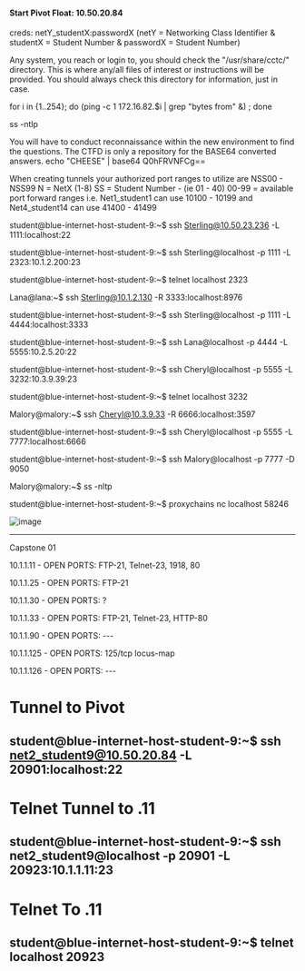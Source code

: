 #### Start Pivot Float: 10.50.20.84
creds: netY_studentX:passwordX (netY = Networking Class Identifier & studentX = Student Number & passwordX = Student Number)


Any system, you reach or login to, you should check the "/usr/share/cctc/" directory. This is where any/all files of interest or instructions will be provided. You should always check this directory for information, just in case.

for i in {1..254}; do (ping -c 1 172.16.82.$i | grep "bytes from" &) ; done

ss -ntlp

You will have to conduct reconnaissance within the new environment to find the questions. The CTFD is only a repository for the BASE64 converted answers.
echo "CHEESE" | base64
Q0hFRVNFCg==


When creating tunnels your authorized port ranges to utilize are NSS00 - NSS99
N = NetX (1-8)
SS = Student Number - (ie 01 - 40)
00-99 = available port forward ranges
i.e. Net1_student1 can use 10100 - 10199 and Net4_student14 can use 41400 - 41499

student@blue-internet-host-student-9:~$ ssh Sterling@10.50.23.236 -L 1111:localhost:22

student@blue-internet-host-student-9:~$ ssh Sterling@localhost -p 1111 -L 2323:10.1.2.200:23

student@blue-internet-host-student-9:~$ telnet localhost 2323

Lana@lana:~$ ssh Sterling@10.1.2.130 -R 3333:localhost:8976

student@blue-internet-host-student-9:~$ ssh Sterling@localhost -p 1111 -L 4444:localhost:3333

student@blue-internet-host-student-9:~$ ssh Lana@localhost -p 4444 -L 5555:10.2.5.20:22

student@blue-internet-host-student-9:~$ ssh Cheryl@localhost -p 5555 -L 3232:10.3.9.39:23

student@blue-internet-host-student-9:~$ telnet localhost 3232

Malory@malory:~$ ssh Cheryl@10.3.9.33 -R 6666:localhost:3597

student@blue-internet-host-student-9:~$ ssh Cheryl@localhost -p 5555 -L 7777:localhost:6666

student@blue-internet-host-student-9:~$ ssh Malory@localhost -p 7777 -D 9050

Malory@malory:~$ ss -nltp

student@blue-internet-host-student-9:~$ proxychains nc localhost 58246

![image](https://github.com/user-attachments/assets/62b49f9d-7733-430c-b27e-a80b382766c1)

----------------------------------------------------------------------------------------------------

Capstone 01

10.1.1.11 - OPEN PORTS: FTP-21, Telnet-23, 1918, 80

10.1.1.25 - OPEN PORTS: FTP-21

10.1.1.30 - OPEN PORTS: ?

10.1.1.33 - OPEN PORTS: FTP-21, Telnet-23, HTTP-80

10.1.1.90 - OPEN PORTS: ---

10.1.1.125 - OPEN PORTS: 125/tcp locus-map

10.1.1.126 - OPEN PORTS: ---

# Tunnel to Pivot
## student@blue-internet-host-student-9:~$ ssh net2_student9@10.50.20.84 -L 20901:localhost:22

# Telnet Tunnel to .11
## student@blue-internet-host-student-9:~$ ssh net2_student9@localhost -p 20901 -L 20923:10.1.1.11:23

# Telnet To .11
## student@blue-internet-host-student-9:~$ telnet localhost 20923
